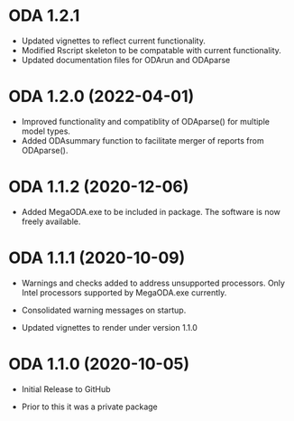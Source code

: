# ODA 1.2.1

* Updated vignettes to reflect current functionality. 
* Modified Rscript skeleton to be compatable with current functionality.
* Updated documentation files for ODArun and ODAparse

# ODA 1.2.0 (2022-04-01)

* Improved functionality and compatiblity of ODAparse() for multiple model types.
* Added ODAsummary function to facilitate merger of reports from ODAparse().

# ODA 1.1.2 (2020-12-06)

* Added MegaODA.exe to be included in package. The software is now freely available.

# ODA 1.1.1 (2020-10-09)

* Warnings and checks added to address unsupported processors. Only Intel processors supported by MegaODA.exe currently.

* Consolidated warning messages on startup.

* Updated vignettes to render under version 1.1.0


# ODA 1.1.0 (2020-10-05)

* Initial Release to GitHub

* Prior to this it was a private package
